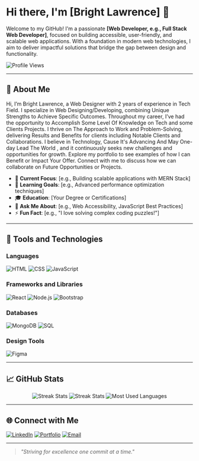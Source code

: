 # Hi there, I'm [Bright Lawrence] 👋

Welcome to my GitHub! I'm a passionate **[Web Developer, e.g., Full Stack Web Developer]**, focused on building accessible, user-friendly, and scalable web applications. With a foundation in modern web technologies, I aim to deliver impactful solutions that bridge the gap between design and functionality.

![Profile Views](https://komarev.com/ghpvc/?username=your-username&color=blueviolet)

---

## 🌟 About Me
Hi, I’m Bright Lawrence, a Web Designer with 2 years of experience in Tech Field. I specialize in Web Designing/Developing, combining Unique Strengths to Achieve Specific Outcomes. Throughout my career, I’ve had the opportunity to Accomplish Some Level Of Knowledge on Tech and some Clients Projects. I thrive on The Approach to Work and Problem-Solving, delivering Results and Benefits for clients including Notable Clients and Collaborations. I believe in Technology, Cause It's Advancing And May One-day Lead The World , and it continuously seeks new challenges and opportunities for growth. Explore my portfolio to see examples of how I can Benefit or Impact Your Offer. Connect with me to discuss how we can collaborate on Future Opportunities or Projects.

- 🔭 **Current Focus**: [e.g., Building scalable applications with MERN Stack]
- 🌱 **Learning Goals**: [e.g., Advanced performance optimization techniques]
- 🎓 **Education**: [Your Degree or Certifications]
- 💬 **Ask Me About**: [e.g., Web Accessibility, JavaScript Best Practices]
- ⚡ **Fun Fact**: [e.g., "I love solving complex coding puzzles!"]

---

## 🚀 Tools and Technologies
### Languages
![HTML](https://img.shields.io/badge/HTML-E34F26?style=for-the-badge&logo=html5&logoColor=white)
![CSS](https://img.shields.io/badge/CSS-1572B6?style=for-the-badge&logo=css3&logoColor=white)
![JavaScript](https://img.shields.io/badge/JavaScript-F7DF1E?style=for-the-badge&logo=javascript&logoColor=black)

### Frameworks and Libraries
![React](https://img.shields.io/badge/React-20232A?style=for-the-badge&logo=react&logoColor=61DAFB)
![Node.js](https://img.shields.io/badge/Node.js-339933?style=for-the-badge&logo=node.js&logoColor=white)
![Bootstrap](https://img.shields.io/badge/Bootstrap-563D7C?style=for-the-badge&logo=bootstrap&logoColor=white)

### Databases
![MongoDB](https://img.shields.io/badge/MongoDB-4EA94B?style=for-the-badge&logo=mongodb&logoColor=white)
![SQL](https://img.shields.io/badge/SQL-003B57?style=for-the-badge&logo=postgresql&logoColor=white)

### Design Tools
![Figma](https://img.shields.io/badge/Figma-F24E1E?style=for-the-badge&logo=figma&logoColor=white)

---

## 📈 GitHub Stats
<div align="center">
  <img src="https://github-readme-streak-stats.herokuapp.com/?user=Bridev2024&theme=radical" alt="Streak Stats" />
  <img src="https://github-readme-streak-stats.herokuapp.com/?user=Bridev2024&theme=radical" alt="Streak Stats" />
  <img src="https://github-readme-stats.vercel.app/api/top-langs/?username=Bridev2024&layout=compact&theme=radical" alt="Most Used Languages" />
</div>

---

## 🌐 Connect with Me
[![LinkedIn](https://img.shields.io/badge/LinkedIn-0A66C2?style=for-the-badge&logo=linkedin&logoColor=white)](https://linkedin.com/in/bridev2024)
[![Portfolio](https://img.shields.io/badge/Portfolio-FF5722?style=for-the-badge&logo=google-chrome&logoColor=white)](https://briportfolio.vercel.app)
[![Email](https://img.shields.io/badge/Email-D14836?style=for-the-badge&logo=gmail&logoColor=white)](mailto:bri.dev.2024@gmail.com)

---

> *"Striving for excellence one commit at a time."*
